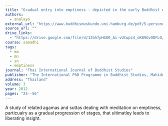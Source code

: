 ```yaml
---
title: "Gradual entry into emptiness - depicted in the early Buddhist discourses"
authors:
  - analayo
external_url: "https://www.buddhismuskunde.uni-hamburg.de/pdf/5-personen/analayo/gradual-emptiness.pdf"
source_url: ""
drive_links:
  - "https://drive.google.com/file/d/12bhfpHGO0_Ai-vUCwpz4_oK89GvODFLO/view?usp=sharing"
course: samadhi
tags:
  - ma
  - mn
  - sn
  - emptiness
journal: "Thai International Journal of Buddhist Studies"
publisher: "The International PhD Programme in Buddhist Studies, Mahidol University"
address: "Thailand"
volume: 3
year: 2012
pages: "25--56"
---
```


A study of related agamas and suttas dealing with meditation on emptiness, particualry as a gradual progression of stages, that ultimatley leads to liberating insight. 
